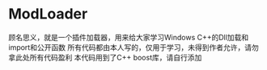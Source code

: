 # ModLoader
顾名思义，就是一个插件加载器，用来给大家学习Windows C++的Dll加载和import和公开函数
所有代码都由本人写的，仅用于学习，未得到作者允许，请勿拿此处所有代码盈利
本代码用到了C++ boost库，请自行添加

